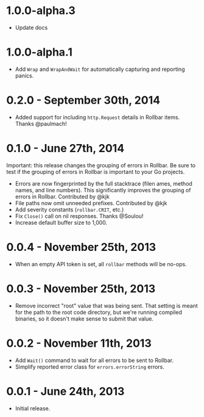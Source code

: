 1.0.0-alpha.3
=====

* Update docs

1.0.0-alpha.1
=====

* Add `Wrap` and `WrapAndWait` for automatically capturing and reporting panics.


0.2.0 - September 30th, 2014
============================

* Added support for including `http.Request` details in Rollbar items. Thanks
  @paulmach!

0.1.0 - June 27th, 2014
=======================

Important: this release changes the grouping of errors in Rollbar. Be sure to
test if the grouping of errors in Rollbar is important to your Go projects.

* Errors are now fingerprinted by the full stacktrace (filen ames, method
  names, and line numbers). This significantly improves the grouping of errors
  in Rollbar. Contributed by @kjk
* File paths now omit unneeded prefixes. Contributed by @kjk
* Add severity constants (`rollbar.CRIT`, etc.)
* Fix `Close()` call on nil responses. Thanks @Soulou!
* Increase default buffer size to 1,000.

0.0.4 - November 25th, 2013
===========================

* When an empty API token is set, all `rollbar` methods will be
  no-ops.

0.0.3 - November 25th, 2013
===========================

* Remove incorrect "root" value that was being sent. That setting
  is meant for the path to the root code directory, but we're running compiled
  binaries, so it doesn't make sense to submit that value.

0.0.2 - November 11th, 2013
===========================

* Add `Wait()` command to wait for all errors to be sent to
  Rollbar.
* Simplify reported error class for `errors.errorString` errors.

0.0.1 - June 24th, 2013
=======================

* Initial release.

